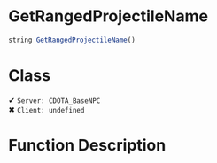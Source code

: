 # GetRangedProjectileName
```js	
string GetRangedProjectileName()
```
# Class
✔ `Server: CDOTA_BaseNPC`  
✖ `Client: undefined`  

# Function Description

